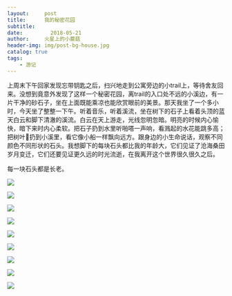```yaml
---
layout:     post
title:      我的秘密花园
subtitle:   
date:         2018-05-21
author:     火星上的小蘑菇
header-img: img/post-bg-house.jpg
catalog: true
tags:
    - 游记
---
```


上周末下午回家发现忘带钥匙之后，扫兴地走到公寓旁边的小trail上，等待舍友回来。没想到竟意外发现了这样一个秘密花园，离trail的入口处不远的小溪边，有一片干净的砂石子，坐在上面既能乘凉也能欣赏眼前的美景。那天我坐了一个多小时，今天坐了整整一下午。听着音乐，听着溪流，坐在树下的石子上看着头顶的蓝天白云和脚下清澈的溪流。白云在天上游走，光线忽明忽暗。明亮的时候内心愉快，暗下来时内心柔软。把石子扔到水里听啪嗒一声响，看溅起的水花能跳多高；把树叶🍂扔到小溪里，看它像小船一样飘向远方。跟身边的小生命说话，观察不同颜色不同形状的石头。我想脚下的每块石头都比我的年龄大，它们见证了沧海桑田岁月变迁，它们还要见证更久远的时光流逝，在我离开这个世界很久很久之后。

每一块石头都是长老。



![](https://cdn.jsdelivr.net/gh/wuxiaoxiong1990/pic/71717971ly1g14yb4v4exj20u0140dv2.jpg)

![](https://cdn.jsdelivr.net/gh/wuxiaoxiong1990/pic/71717971ly1g14ybdm6i4j20u00mi46i.jpg)

![](https://cdn.jsdelivr.net/gh/wuxiaoxiong1990/pic/71717971ly1g14ybrb8apj20u0140wpi.jpg)

![](https://cdn.jsdelivr.net/gh/wuxiaoxiong1990/pic/71717971ly1g14ybxxcrzj20u0140wp0.jpg)

![](https://cdn.jsdelivr.net/gh/wuxiaoxiong1990/pic/71717971ly1g14ycdkam7j20u00mitcd.jpg)

![](https://cdn.jsdelivr.net/gh/wuxiaoxiong1990/pic/71717971ly1g14ycl6cphj20u00mitaa.jpg)

![](https://cdn.jsdelivr.net/gh/wuxiaoxiong1990/pic/71717971ly1g14ycpknygj20u00miq4j.jpg)

![](https://cdn.jsdelivr.net/gh/wuxiaoxiong1990/pic/71717971ly1g14yd36ysvj20u00mitae.jpg)

![](https://cdn.jsdelivr.net/gh/wuxiaoxiong1990/pic/71717971ly1g14yd6mn2lj20u0140q3o.jpg)